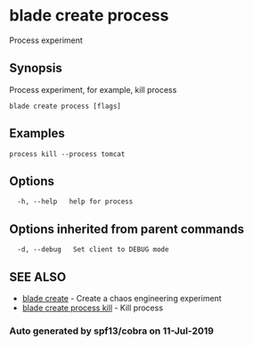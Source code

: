 # blade create process

Process experiment

## Synopsis

Process experiment, for example, kill process

```text
blade create process [flags]
```

## Examples

```text
process kill --process tomcat
```

## Options

```text
  -h, --help   help for process
```

## Options inherited from parent commands

```text
  -d, --debug   Set client to DEBUG mode
```

## SEE ALSO

* [blade create](blade_create.md)     - Create a chaos engineering experiment
* [blade create process kill](blade_create_process_kill.md)     - Kill process

### Auto generated by spf13/cobra on 11-Jul-2019

